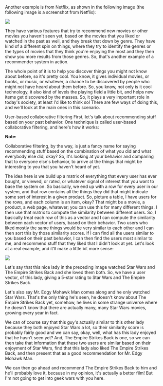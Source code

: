 
Another example is from Netflix, as shown in the following image (the following image is a screenshot from Netflix):

![](https://github.com/fenago/katacoda-scenarios/raw/master/datascience-machine-learning/datascience-machine-learning-chapter-06/steps/3/2.png)

They have various features that try to recommend new movies or other movies you haven't seen yet, based on the movies that you liked or watched in the past as well, and they break that down by genre. They have kind of a different spin on things, where they try to identify the genres or the types of movies that they think you're enjoying the most and they then show you more results from those genres. So, that's another example of a recommender system in action.

The whole point of it is to help you discover things you might not know about before, so it's pretty cool. You know, it gives individual movies, or books, or music, or whatever, a chance to be discovered by people who might not have heard about them before. So, you know, not only is it cool technology, it also kind of levels the playing field a little bit, and helps new items get discovered by the masses. So, it plays a very important role in today's society, at least I'd like to think so! There are few ways of doing this, and we'll look at the main ones in this scenario.

User-based collaborative filtering
First, let's talk about recommending stuff based on your past behavior. One technique is called user-based collaborative filtering, and here's how it works:

**Note:**

Collaborative filtering, by the way, is just a fancy name for saying recommending stuff based on the combination of what you did and what everybody else did, okay? So, it's looking at your behavior and comparing that to everyone else's behavior, to arrive at the things that might be interesting to you that you haven't heard of yet.

The idea here is we build up a matrix of everything that every user has ever bought, or viewed, or rated, or whatever signal of interest that you want to base the system on. So basically, we end up with a row for every user in our system, and that row contains all the things they did that might indicate some sort of interest in a given product. So, picture a table, I have users for the rows, and each column is an item, okay? That might be a movie, a product, a web page, whatever; you can use this for many different things.
I then use that matrix to compute the similarity between different users. So, I basically treat each row of this as a vector and I can compute the similarity between each vector of users, based on their behavior.
Two users who liked mostly the same things would be very similar to each other and I can then sort this by those similarity scores. If I can find all the users similar to you based on their past behavior, I can then find the users most similar to me, and recommend stuff that they liked that I didn't look at yet.
Let's look at a real example, and it'll make a little bit more sense:

![](https://github.com/fenago/katacoda-scenarios/raw/master/datascience-machine-learning/datascience-machine-learning-chapter-06/steps/3/3.png)

Let's say that this nice lady in the preceding image watched Star Wars and The Empire Strikes Back and she loved them both. So, we have a user vector, of this lady, giving a 5-star rating to Star Wars and The Empire Strikes Back.

Let's also say Mr. Edgy Mohawk Man comes along and he only watched Star Wars. That's the only thing he's seen, he doesn't know about The Empire Strikes Back yet, somehow, he lives in some strange universe where he doesn't know that there are actually many, many Star Wars movies, growing every year in fact.

We can of course say that this guy's actually similar to this other lady because they both enjoyed Star Wars a lot, so their similarity score is probably fairly good and we can say, okay, well, what has this lady enjoyed that he hasn't seen yet? And, The Empire Strikes Back is one, so we can then take that information that these two users are similar based on their enjoyment of Star Wars, find that this lady also liked The Empire Strikes Back, and then present that as a good recommendation for Mr. Edgy Mohawk Man.

We can then go ahead and recommend The Empire Strikes Back to him and he'll probably love it, because in my opinion, it's actually a better film! But I'm not going to get into geek wars with you here.

